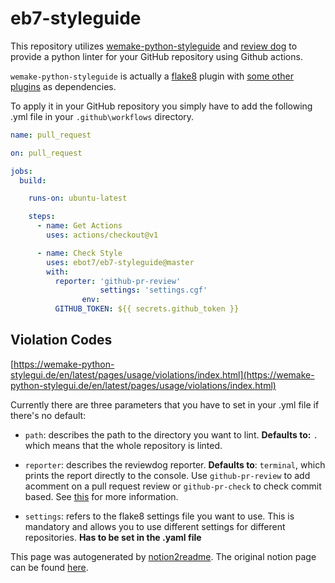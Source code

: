 # eb7-styleguide 

This repository utilizes [wemake-python-styleguide](https://github.com/wemake-services/wemake-python-styleguide) and [review dog](https://github.com/reviewdog/reviewdog) to provide a python linter for your GitHub repository using Github actions.  

`wemake-python-styleguide` is actually a [flake8](http://flake8.pycqa.org/en/latest/) plugin with [some other plugins](https://wemake-python-stylegui.de/en/latest/pages/usage/violations/index.html#external-plugins) as dependencies.  

To apply it in your GitHub repository you simply have to add the following .yml file in your `.github\workflows` directory.  

``` yaml
name: pull_request

on: pull_request

jobs:
  build:

    runs-on: ubuntu-latest

    steps:
      - name: Get Actions
        uses: actions/checkout@v1

      - name: Check Style
        uses: ebot7/eb7-styleguide@master
        with:
          reporter: 'github-pr-review'
					settings: 'settings.cgf'
				env:
          GITHUB_TOKEN: ${{ secrets.github_token }}
```

## __Violation Codes__

[https://wemake-python-stylegui.de/en/latest/pages/usage/violations/index.html](https://wemake-python-stylegui.de/en/latest/pages/usage/violations/index.html)  

Currently there are three parameters that you have to set in your .yml file if there's no default:  

- `path`: describes the path to the directory you want to lint. **Defaults to:** `.` which means that the whole repository is linted.

- `reporter`: describes the reviewdog reporter. __Defaults to__: `terminal`, which prints the report directly to the console. Use `github-pr-review` to add acomment on a pull request review or `github-pr-check` to check commit based. See [this](https://github.com/reviewdog/reviewdog#reporters) for more information.

- `settings`: refers to the flake8 settings file you want to use. This is mandatory and allows you to use different settings for different repositories. __Has to be set in the .yaml file__

  

This page was autogenerated by [notion2readme](https://github.com/mcschmitz/notion2readme). The original notion page can be found [here](https://www.notion.so/ebot7/eb7-styleguideeb7-styleguide-6fe25b7cafbc4026b812cec6e847d04d).